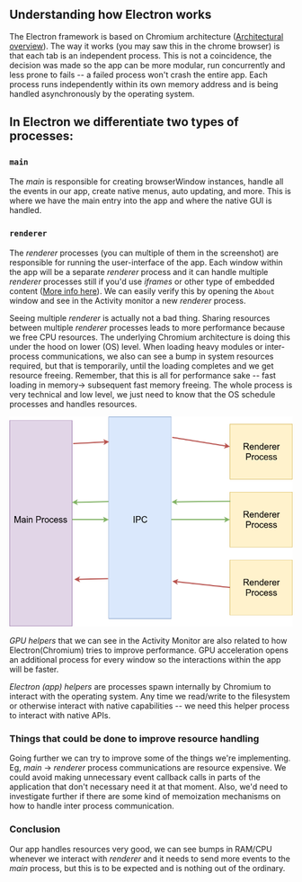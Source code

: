 ## Understanding how Electron works
The Electron framework is based on Chromium architecture ([Architectural overview](https://www.chromium.org/developers/design-documents/multi-process-architecture)). The way it works (you may saw this in the chrome browser) is that each tab is an independent process. This is not a coincidence, the decision was made so the app can be more modular, run concurrently and less prone to fails -- a failed process won't crash the entire app. Each process runs independently within its own memory address and is being handled asynchronously by the operating system.

## In Electron we differentiate two types of processes:

### `main`

The *main* is responsible for creating browserWindow instances, handle all the events in our app, create native menus, auto updating, and more. This is where we have the main entry into the app and where the native GUI is handled.

### `renderer`

The *renderer* processes (you can multiple of them in the screenshot) are responsible for running the user-interface of the app. Each window within the app will be a separate *renderer* process and it can handle multiple *renderer* processes still if you'd use *iframes* or other type of embedded content ([More info here](https://www.electronjs.org/docs/api/webview-tag)). We can easily verify this by opening the `About` window and see in the Activity monitor a new *renderer* process.

Seeing multiple *renderer* is actually not a bad thing. Sharing resources between multiple *renderer* processes leads to more performance because we free CPU resources. The underlying Chromium architecture is doing this under the hood on lower (OS) level. When loading heavy modules or inter-process communications, we also can see a bump in system resources required, but that is temporarily, until the loading completes and we get resource freeing. Remember, that this is all for performance sake -- fast loading in memory-> subsequent fast memory freeing. The whole process is very technical and low level, we just need to know that the OS schedule processes and handles resources.

![GitHub Logo](/resources/process-comms.png)

*GPU helpers* that we can see in the Activity Monitor are also related to how Electron(Chromium) tries to improve performance. GPU acceleration opens an additional process for every window so the interactions within the app will be faster.

*Electron (app) helpers* are processes spawn internally by Chromium to interact with the operating system. Any time we read/write to the filesystem or otherwise interact with native capabilities -- we need this helper process to interact with native APIs.

### Things that could be done to improve resource handling

Going further we can try to improve some of the things we're implementing. Eg, *main* -> *renderer* process communications are resource expensive. We could avoid making unnecessary event callback calls in parts of the application that don't necessary need it at that moment. Also, we'd need to investigate further if there are some kind of memoization mechanisms on how to handle inter process communication.

### Conclusion

Our app handles resources very good, we can see bumps in RAM/CPU whenever we interact with *renderer* and it needs to send more events to the *main* process, but this is to be expected and is nothing out of the ordinary.
